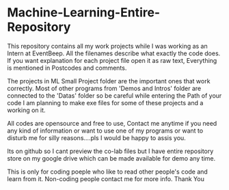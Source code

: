 # Machine-Learning-Entire-Repository
This repository contains all my work projects while I was working as an Intern at EventBeep. 
All the filenames describe what exactly the code does.
If you want explanation for each project file open it as raw text, Everything is mentioned in Postcodes and comments.

The projects in ML Small Project folder are the important ones that work correctly.
Most of other programs from 'Demos and Intros' folder are connected to the 'Datas' folder so be careful while entering the Path of your code
I am planning to make exe files for some of these projects and a working on it.

All codes are opensource and free to use, 
Contact me anytime if you need any kind of information or want to use one of my programs or want to disturb me for silly reasons....pls
I would be happy to assis you.

Its on github so I cant preview the co-lab files but I have entire repository store on my google drive which can be made available for demo any time.
 
This is only for coding poeple who like to read other people's code and learn from it. Non-coding people contact me for more info.
Thank You

